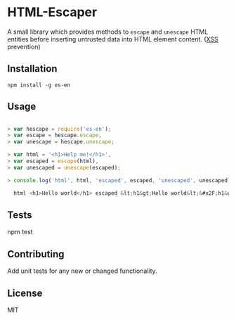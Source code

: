 HTML-Escaper
===================

A small library which provides methods to `escape` and `unescape` HTML entities before inserting untrusted data into HTML element content. ([XSS](https://www.owasp.org/index.php/XSS_(Cross_Site_Scripting)_Prevention_Cheat_Sheet) prevention)

## Installation

  ```
  npm install -g es-en

  ```

## Usage
  
  ``` javascript

  > var hescape = require('es-en');
  > var escape = hescape.escape,
  > var unescape = hescape.unescape;

  > var html = '<h1>Help me!</h1>',
  > var escaped = escape(html),
  > var unescaped = unescape(escaped);

  > console.log('html', html, 'escaped', escaped, 'unescaped', unescaped);
  
    html <h1>Hello world</h1> escaped &lt;h1&gt;Hello world&lt;&#x2F;h1&gt; unescaped <h1>Hello world</h1>

  ```

## Tests

  npm test

## Contributing
	
Add unit tests for any new or changed functionality.

## License

MIT
